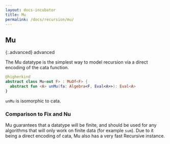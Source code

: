 ```yaml
---
layout: docs-incubator
title: Mu
permalink: /docs/recursion/mu/
---
```


## Mu

{:.advanced}
advanced

The Mu datatype is the simplest way to model recursion via a direct encoding of the
cata function.

```kotlin
@higherkind
abstract class Mu<out F> : MuOf<F> {
  abstract fun <A> unMu(fa: Algebra<F, Eval<A>>): Eval<A>
}
```

`unMu` is isomorphic to cata.

### Comparison to Fix and Nu

Mu guarantees that a datatype will be finite, and should be used for any algorithms
that will only work on finite data (for example `sum`). Due to it being a direct encoding
of cata, Mu also has a very fast Recursive instance.
